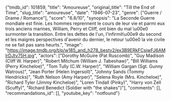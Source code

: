 {"tmdb_id": 101859, "title": "Amoureuse", "original_title": "Till the End of Time", "slug_title": "amoureuse", "date": "1946-07-23", "genre": ["Guerre / Drame / Romance"], "score": "6.8/10", "synopsis": "La Seconde Guerre mondiale est finie. Les hommes reprennent le cours de leur vie et parmi eux trois anciens marines, William, Perry et Cliff, ont bien du mal \u00e0 surmonter la transition. Entre les dettes de l'un, l'infirmit\u00e9 du second et les maigres perspectives d'avenir du dernier, le retour \u00e0 la vie civile ne se fait pas sans heurts.", "image": "https://image.tmdb.org/t/p/w185_and_h278_bestv2/ex3B9ERkFCsjwFJ6AMlrDJty75H.jpg", "actors": ["Dorothy McGuire (Pat Ruscomb)", "Guy Madison (Cliff W. Harper)", "Robert Mitchum (William J. Tabeshaw)", "Bill Williams (Perry Kincheloe)", "Tom Tully (C.W. Harper)", "William Gargan (Sgt. Gunny Watrous)", "Jean Porter (Helen Ingersoll)", "Johnny Sands (Tommy Hendricks)", "Ruth Nelson (Amy Harper)", "Selena Royle (Mrs. Kincheloe)", "Richard Tyler (Jimmy Kincheloe)", "Loren Tindall (Pinky)", "Harry von Zell (Scuffy)", "Richard Benedict (Soldier with \"the shakes\")"], "comments": [], "recommandations_id": [], "youtube_key": "notfound"}